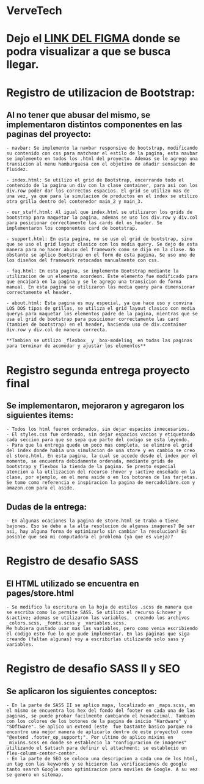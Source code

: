 # VerveTech
#  Dejo el [LINK DEL FIGMA](https://www.figma.com/file/mtxIWIOkvecy6Hwvu3GgKr/Verve-Tech?node-id=0%3A1) donde se podra visualizar a que se busca llegar.

# Registro de utilizacion de Bootstrap:
## Al no tener que abusar del mismo, se implementaron distintos componentes en las paginas del proyecto:
    - navbar: Se implemento la navbar responsive de bootstrap, modificando su contenido con css para matchear el estilo de la pagina, esta navbar se implemento en todos los .html del proyecto. Ademas se le agrego una transicion al menu hamburguesa con el objetivo de añadir sensacion de fluidez.

    - index.html: Se utilizo el grid de Bootstrap, encerrando todo el contenido de la pagina un div con la clase container, para asi con los div.row poder dar los correctos espacios. El grid se utilizo mas de una vez, ya que para la simulacion de productos en el index se utilizo otra grilla dentro del contenedor main_2 y main_3.

    - our_staff.html: Al igual que index.html se utilizaron los grids de bootstrap para maquetar la pagina, ademas se uso los div.row y div.col para posicionar correctamente las cards del os_header. Se implementaron los componentes card de bootstrap.

    - support.html: En esta pagina, no se uso el grid de bootstrap, sino que se uso el grid layout clasico con los media query. Se dejo de esta manera para no hacer abuso del framework como se dijo en la clase. No obstante se aplico Bootstrap en el form de esta pagina. Se uso uno de los diseños del framework retocados manualmente con css.

    - faq.html: En esta pagina, se implemento Bootstrap mediante la utilizacion de un elemento acordeon. Este elemento fue modificado para que encajara en la pagina y se le agrego una transicion de forma manual. En esta pagina se utilizaron las media query para dimensionar correctamente el header.

    - about.html: Esta pagina es muy especial, ya que hace uso y convina LOS DOS tipos de grillas, se utiliza el grid layout clasico con media querys para maquetar los elementos padre de la pagina, mientras que se usa el grid de bootstrap para posicionar correctamente las card (tambien de bootstrap) en el header, haciendo uso de div.container div.row y div.col de manera correcta.

    **Tambien se utilizo _flexbox_ y _box-modeling_ en todas las paginas para terminar de acomodar y ajustar los elementos**

# Registro segunda entrega proyecto final
## Se implementaron, mejoraron y agregaron los siguientes items:

    - Todos los html fueron ordenados, sin dejar espacios innecesarios.
    - El styles.css fue ordenado, sin dejar espacios vacios y etiquetando cada seccion para que se sepa que parte del codigo se esta leyendo.
    - Para que la entrega quede un poco mas completa, se elimino el grid del index donde habia una simulacion de una store y en cambio se creo el store.html. En esta pagina, la cual se accede desde el index por el momento, se encuentra debidamente ordenada, mediante grids de bootstrap y flexbox la tienda de la pagina. Se presto especial atencion a la utilizacion del recurso :hover y :active enseñado en la clase, por ejemplo, en el menu aside o en los botones de las tarjetas. Se tomo como referencia e inspiracion la pagina de mercadolibre.com y amazon.com para el aside.
## Dudas de la entrega:

    - En algunas ocaciones la pagina de store.html se traba o tiene bajones. Eso se debe a la alta resolucion de algunas imagenes? De ser asi, hay alguna forma de optimizarlo sin cambiar la resolucion? Es posible que sea mi computadora el problema (ya que es vieja)?

# Registro de desafio SASS
## El HTML utilizado se encuentra en pages/store.html

    - Se modifico la escritura en la hoja de estilos .scss de manera que se escriba como lo permite SASS. Se utilizo el recurso &:hover y &:active; ademas se utilizaron las variables,  creando los archivos _colors.scss, _fonts.scss y _variables.scss.
    Me hubiera gustado usar mas las variables, pero como venia escribiendo el codigo esto fue lo que pude implementar. En las paginas que siga creando (faltan algunas) voy a escribirlas utilizando solo sass y variables.

# Registro de desafio SASS II y SEO
## Se aplicaron los siguientes conceptos:
    - En la parte de SASS II se aplico mapa, localizado en _maps.scss, en el mismo se encuentra los hex del fondo del footer en cada una de las paginas, se puede probar facilmente cambiando el hexadecimal. Tambien con los colores de los botones de la pagina de inicio "Hardware" y "SOftware". Se aplico un extend (este  fue bastante basico porque no encontre una mejor manera de aplicarlo dentro de este proyecto) como "@extend .footer_op_support;". Por ultimo de aplico mixins en _mixins.scss en donde se establecio la "configuracion de imagenes" utilizando el $attach para definir el attachment; se establecio un flex-column-center-center.
    - En la parte de SEO se coloco una descripcion a cada uno de los html, un tag con las keywords y se hicieron las verificaciones de google tanto search Google como optimizacion para moviles de Google. A su vez se genero un sitemap.
